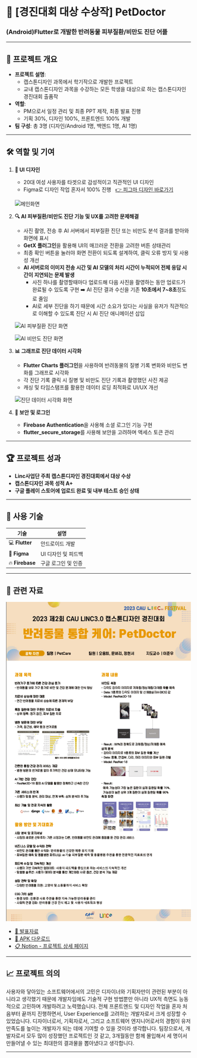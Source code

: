 # 🐾 [경진대회 대상 수상작] PetDoctor
### (Android)Flutter로 개발한 반려동물 피부질환/비만도 진단 어플

---

## 📑 프로젝트 개요
- **프로젝트 설명**: 
  - 캡스톤디자인 과목에서 학기작으로 개발한 프로젝트
  - 교내 캡스톤디자인 과목을 수강하는 모든 학생을 대상으로 하는 캡스톤디자인경진대회 출품작
- **역할**: 
  - PM으로서 일정 관리 및 최종 PPT 제작, 최종 발표 진행
  - 기획 30%, 디자인 100%, 프론트엔드 100% 개발
- **팀 구성**: 총 3명 (디자인/Android 1명, 백엔드 1명, AI 1명)

---

## 🛠️ 역할 및 기여
1. **🎨 UI 디자인**
   - 20대 여성 사용자를 타겟으로 감성적이고 직관적인 UI 디자인
   - Figma로 디자인 작업 혼자서 100% 진행
     &nbsp;&nbsp;[👉 피그마 디자인 바로가기](https://www.figma.com/design/3AAVLJigfm1lqYiol0oYUg/Prototype?node-id=0-1&t=3AJcZEEdbC8ajIM0-1)

   ![메인화면](./perdoctor1.png)

2. **🔍 AI 피부질환/비만도 진단 기능 및 UX를 고려한 문제해결**
   - 사진 촬영, 전송 후 AI 서버에서 피부질환 진단 또는 비만도 분석 결과를 받아와 화면에 표시
   - **GetX 플러그인**을 활용해 UI의 매끄러운 전환을 고려한 버튼 상태관리
   - 최종 확인 버튼을 눌러야 화면 전환이 되도록 설계하여, 클릭 오류 방지 및 사용성 개선
   - **AI 서버로의 이미지 전송 시간 및 AI 모델의 처리 시간이 누적되어 전체 응답 시간이 지연되는 문제 발생**
     - 사진 하나를 촬영할때마다 업로드해 다음 사진을 촬영하는 동안 업로드가 완료될 수 있도록 구현
       ➡️ AI 진단 결과 수신을 기존 **10초에서 7~8초**정도로 줄임
     - AI로 세부 진단을 하기 때문에 시간 소요가 있다는 사실을 유저가 직관적으로 이해할 수 있도록 진단 시 AI 진단 애니메이션 삽입

   ![AI 피부질환 진단 화면](./perdoctor2.png)
   
   ![AI 비만도 진단 화면](./perdoctor4.png)

3. **📊 그래프로 진단 데이터 시각화**
   - **Flutter Charts 플러그인**을 사용하여 반려동물의 질병 기록 변화와 비만도 변화를 그래프로 시각화
   - 각 진단 기록 클릭 시 질병 및 비만도 진단 기록과 촬영했던 사진 제공
   - 캐싱 및 타임스탬프를 활용한 데이터 로딩 최적화로 UI/UX 개선

   ![진단 데이터 시각화 화면](./perdoctor3.png)

4. **🔐 보안 및 로그인**
   - **Firebase Authentication**을 사용해 소셜 로그인 기능 구현
   - **flutter_secure_storage**를 사용해 보안을 고려하며 액세스 토큰 관리

---

## 🏆 프로젝트 성과
- **Linc사업단 주최 캡스톤디자인 경진대회에서 대상 수상**
- **캡스톤디자인 과목 성적 A+**
- **구글 플레이 스토어에 업로드 완료 및 내부 테스트 승인 상태**

---

## 🧰 사용 기술
| **기술**              | **설명**                           |
|----------------------|-----------------------------------|
| 💻 **Flutter**        | 안드로이드 개발          |
| 🎨 **Figma**          | UI 디자인 및 피드백               |
| 🔥 **Firebase**       | 구글 로그인 및 인증                 |

---

## 📂 관련 자료

![전시 자료](./petdoctorposter.png)

- [📄 발표자료](./petdoctorfinal.pdf)
- [📱 APK 다운로드](./petdoctorAPK.zip)
- [📋 Notion - 프로젝트 상세 페이지](https://moongbyeol.notion.site/Android-c0306505477045f58cd6bc1de413c44b)

---

## 📈 프로젝트 의의

사용자와 닿아있는 소프트웨어에서의 고민은 디자이너와 기획자만이 관련된 부분이 아니라고 생각했기 때문에 개발자임에도 기술적 구현 방법뿐만 아니라 UX적 측면도 능동적으로 고민하며 개발하려고 노력했습니다. 전체 프론트엔드 및 디자인 작업을 혼자 처음부터 끝까지 진행하면서, User Experience를 고려하는 개발자로서 크게 성장할 수 있었습니다. 디자이너로서, 기획자로서, 그리고 소프트웨어 엔지니어로서의 경험이 유저 만족도를 높이는 개발자가 되는 데에 기여할 수 있을 것이라 생각합니다. 팀장으로서, 개발자로서 모두 많이 성장했던 프로젝트인 것 같고, 3개월동안 함께 몰입해서 세 명이서 만들어낼 수 있는 최대한의 결과물을 뽑아냈다고 생각합니다.

---

